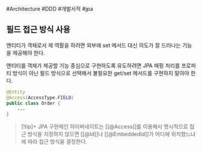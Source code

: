 #Architecture #DDD #개발서적 #jpa 

## 필드 접근 방식 사용
엔티티가 객체로서 제 역활을 하려면 외부에 set 메서드 대신 의도가 잘 드러나는 기능을 제공해야 한다.

엔티티를 객체가 제공할 기능 중심으로 구현하도록 유도하려면 JPA 매핑 처리를 프로퍼티 방식이 아닌 필드 방식으로 선택해서 불필요한 get/set 메서드를 구현하지 말아야 한다.

```java
@Entity
@Access(AccessType.FIELD)
public class Order {
	...
}
```

> [!tip]+ 
> JPA 구현체인 하이버네이트는 [[@Access]]를 이용해서 명시적으로 접근 방식을 지정하지 않으면 [[@Id]]나 [[@EmbeddedId]]가 어디에 위치했느냐에 따라 접근 방식을 결정한다.
